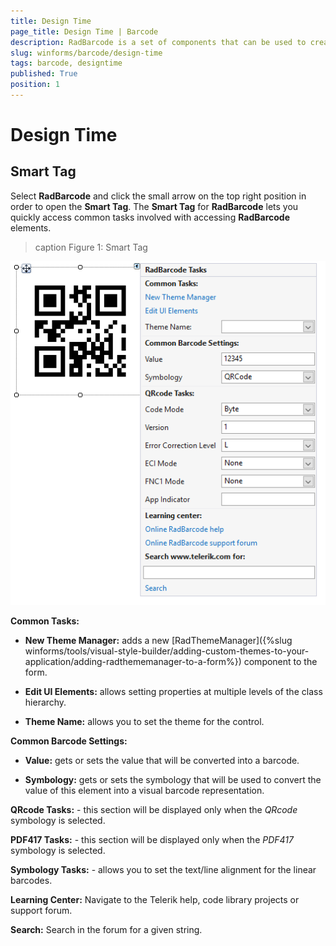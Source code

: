 ```yaml
---
title: Design Time
page_title: Design Time | Barcode
description: RadBarcode is a set of components that can be used to create, show and read barcodes. 
slug: winforms/barcode/design-time 
tags: barcode, designtime
published: True
position: 1 
---
```


# Design Time

## Smart Tag

Select **RadBarcode** and click the small arrow on the top right position in order to open the __Smart Tag__. The __Smart Tag__ for **RadBarcode** lets you quickly access common tasks involved with accessing **RadBarcode** elements.

>caption Figure 1: Smart Tag

![barcode-design-time 001](images/barcode-design-time001.png)

**Common Tasks:**

* **New Theme Manager:** adds a new [RadThemeManager]({%slug winforms/tools/visual-style-builder/adding-custom-themes-to-your-application/adding-radthememanager-to-a-form%}) component to the form.
            
* **Edit UI Elements:** allows setting properties at multiple levels of the class hierarchy.
            
* **Theme Name:** allows you to set the theme for the control.

**Common Barcode Settings:**

* **Value:** gets or sets the value that will be converted into a barcode.

* **Symbology:** gets or sets the symbology that will be used to convert the value of this element into a visual barcode representation.

**QRcode Tasks:** - this section will be displayed only when the *QRcode* symbology is selected.

**PDF417 Tasks:** - this section will be displayed only when the *PDF417* symbology is selected.

**Symbology Tasks:** - allows you to set the text/line alignment for the linear barcodes.

**Learning Center:** Navigate to the Telerik help, code library projects or support forum.

**Search:** Search in the forum for a given string. 
        
